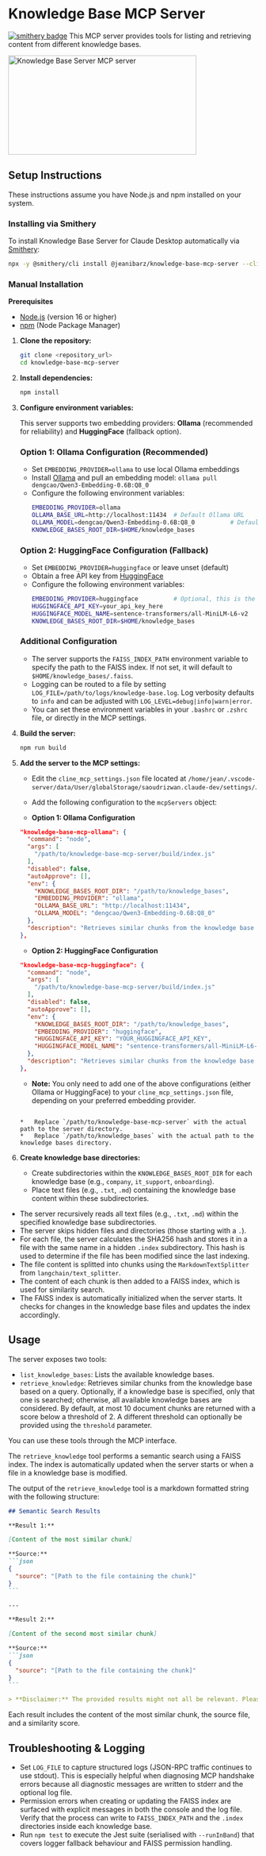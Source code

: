 # Knowledge Base MCP Server

[![smithery badge](https://smithery.ai/badge/@jeanibarz/knowledge-base-mcp-server)](https://smithery.ai/server/@jeanibarz/knowledge-base-mcp-server)
This MCP server provides tools for listing and retrieving content from different knowledge bases.

<a href="https://glama.ai/mcp/servers/n0p6v0o0a4">
  <img width="380" height="200" src="https://glama.ai/mcp/servers/n0p6v0o0a4/badge" alt="Knowledge Base Server MCP server" />
</a>

## Setup Instructions

These instructions assume you have Node.js and npm installed on your system.

### Installing via Smithery

To install Knowledge Base Server for Claude Desktop automatically via [Smithery](https://smithery.ai/server/@jeanibarz/knowledge-base-mcp-server):

```bash
npx -y @smithery/cli install @jeanibarz/knowledge-base-mcp-server --client claude
```

### Manual Installation
**Prerequisites**

*   [Node.js](https://nodejs.org/) (version 16 or higher)
*   [npm](https://www.npmjs.com/) (Node Package Manager)

1.  **Clone the repository:**

    ```bash
    git clone <repository_url>
    cd knowledge-base-mcp-server
    ```

2.  **Install dependencies:**

    ```bash
    npm install
    ```

3.  **Configure environment variables:**

    This server supports two embedding providers: **Ollama** (recommended for reliability) and **HuggingFace** (fallback option).

    ### Option 1: Ollama Configuration (Recommended)
    
    *   Set `EMBEDDING_PROVIDER=ollama` to use local Ollama embeddings
    *   Install [Ollama](https://ollama.ai/) and pull an embedding model: `ollama pull dengcao/Qwen3-Embedding-0.6B:Q8_0`
    *   Configure the following environment variables:
        ```bash
        EMBEDDING_PROVIDER=ollama
        OLLAMA_BASE_URL=http://localhost:11434  # Default Ollama URL
        OLLAMA_MODEL=dengcao/Qwen3-Embedding-0.6B:Q8_0          # Default embedding model
        KNOWLEDGE_BASES_ROOT_DIR=$HOME/knowledge_bases
        ```

    ### Option 2: HuggingFace Configuration (Fallback)
    
    *   Set `EMBEDDING_PROVIDER=huggingface` or leave unset (default)
    *   Obtain a free API key from [HuggingFace](https://huggingface.co/)
    *   Configure the following environment variables:
        ```bash
        EMBEDDING_PROVIDER=huggingface          # Optional, this is the default
        HUGGINGFACE_API_KEY=your_api_key_here
        HUGGINGFACE_MODEL_NAME=sentence-transformers/all-MiniLM-L6-v2
        KNOWLEDGE_BASES_ROOT_DIR=$HOME/knowledge_bases
        ```

    ### Additional Configuration
    
    *   The server supports the `FAISS_INDEX_PATH` environment variable to specify the path to the FAISS index. If not set, it will default to `$HOME/knowledge_bases/.faiss`.
    *   Logging can be routed to a file by setting `LOG_FILE=/path/to/logs/knowledge-base.log`. Log verbosity defaults to `info` and can be adjusted with `LOG_LEVEL=debug|info|warn|error`.
    *   You can set these environment variables in your `.bashrc` or `.zshrc` file, or directly in the MCP settings.

4.  **Build the server:**

    ```bash
    npm run build
    ```

5.  **Add the server to the MCP settings:**

    *   Edit the `cline_mcp_settings.json` file located at `/home/jean/.vscode-server/data/User/globalStorage/saoudrizwan.claude-dev/settings/`.
    *   Add the following configuration to the `mcpServers` object:

    *   **Option 1: Ollama Configuration**

    ```json
    "knowledge-base-mcp-ollama": {
      "command": "node",
      "args": [
        "/path/to/knowledge-base-mcp-server/build/index.js"
      ],
      "disabled": false,
      "autoApprove": [],
      "env": {
        "KNOWLEDGE_BASES_ROOT_DIR": "/path/to/knowledge_bases",
        "EMBEDDING_PROVIDER": "ollama",
        "OLLAMA_BASE_URL": "http://localhost:11434",
        "OLLAMA_MODEL": "dengcao/Qwen3-Embedding-0.6B:Q8_0"
      },
      "description": "Retrieves similar chunks from the knowledge base based on a query using Ollama."
    },
    ```

    *   **Option 2: HuggingFace Configuration**

    ```json
    "knowledge-base-mcp-huggingface": {
      "command": "node",
      "args": [
        "/path/to/knowledge-base-mcp-server/build/index.js"
      ],
      "disabled": false,
      "autoApprove": [],
      "env": {
        "KNOWLEDGE_BASES_ROOT_DIR": "/path/to/knowledge_bases",
        "EMBEDDING_PROVIDER": "huggingface",
        "HUGGINGFACE_API_KEY": "YOUR_HUGGINGFACE_API_KEY",
        "HUGGINGFACE_MODEL_NAME": "sentence-transformers/all-MiniLM-L6-v2"
      },
      "description": "Retrieves similar chunks from the knowledge base based on a query using HuggingFace."
    },
    ```

    *   **Note:** You only need to add one of the above configurations (either Ollama or HuggingFace) to your `cline_mcp_settings.json` file, depending on your preferred embedding provider.
    ```

    *   Replace `/path/to/knowledge-base-mcp-server` with the actual path to the server directory.
    *   Replace `/path/to/knowledge_bases` with the actual path to the knowledge bases directory.

6.  **Create knowledge base directories:**

    *   Create subdirectories within the `KNOWLEDGE_BASES_ROOT_DIR` for each knowledge base (e.g., `company`, `it_support`, `onboarding`).
    *   Place text files (e.g., `.txt`, `.md`) containing the knowledge base content within these subdirectories.

*   The server recursively reads all text files (e.g., `.txt`, `.md`) within the specified knowledge base subdirectories.
*   The server skips hidden files and directories (those starting with a `.`).
*   For each file, the server calculates the SHA256 hash and stores it in a file with the same name in a hidden `.index` subdirectory. This hash is used to determine if the file has been modified since the last indexing.
*   The file content is splitted into chunks using the `MarkdownTextSplitter` from `langchain/text_splitter`.
*   The content of each chunk is then added to a FAISS index, which is used for similarity search.
*   The FAISS index is automatically initialized when the server starts. It checks for changes in the knowledge base files and updates the index accordingly.

## Usage

The server exposes two tools:

*   `list_knowledge_bases`: Lists the available knowledge bases.
*   `retrieve_knowledge`: Retrieves similar chunks from the knowledge base based on a query. Optionally, if a knowledge base is specified, only that one is searched; otherwise, all available knowledge bases are considered. By default, at most 10 document chunks are returned with a score below a threshold of 2. A different threshold can optionally be provided using the `threshold` parameter.

You can use these tools through the MCP interface.

The `retrieve_knowledge` tool performs a semantic search using a FAISS index. The index is automatically updated when the server starts or when a file in a knowledge base is modified.

The output of the `retrieve_knowledge` tool is a markdown formatted string with the following structure:

````markdown
## Semantic Search Results

**Result 1:**

[Content of the most similar chunk]

**Source:**
```json
{
  "source": "[Path to the file containing the chunk]"
}
```

---

**Result 2:**

[Content of the second most similar chunk]

**Source:**
```json
{
  "source": "[Path to the file containing the chunk]"
}
```

> **Disclaimer:** The provided results might not all be relevant. Please cross-check the relevance of the information.
````

Each result includes the content of the most similar chunk, the source file, and a similarity score.

## Troubleshooting & Logging

- Set `LOG_FILE` to capture structured logs (JSON-RPC traffic continues to use stdout). This is especially helpful when diagnosing MCP handshake errors because all diagnostic messages are written to stderr and the optional log file.
- Permission errors when creating or updating the FAISS index are surfaced with explicit messages in both the console and the log file. Verify that the process can write to `FAISS_INDEX_PATH` and the `.index` directories inside each knowledge base.
- Run `npm test` to execute the Jest suite (serialised with `--runInBand`) that covers logger fallback behaviour and FAISS permission handling.
